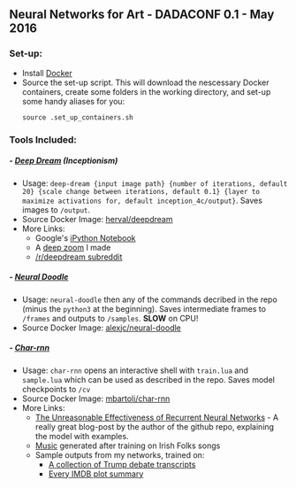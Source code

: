 ## Neural Networks for Art - DADACONF 0.1 - May 2016

### Set-up:
- Install [Docker](https://docs.docker.com/mac/)
- Source the set-up script. This will download the nescessary Docker containers, create some folders in the working directory, and set-up some handy aliases for you:
  ```
  source .set_up_containers.sh
  ```

### Tools Included:
##### - [Deep Dream](https://github.com/google/deepdream) (Inceptionism)
  - Usage: `deep-dream {input image path} {number of iterations, default 20} {scale change between iterations, default 0.1} {layer to maximize activations for, default inception_4c/output}`. Saves images to `/output`.
  - Source Docker Image: [herval/deepdream](https://hub.docker.com/r/herval/deepdream/)
  - More Links:
    - Google's [iPython Notebook](https://github.com/google/deepdream/blob/master/dream.ipynb)
    - A [deep zoom](https://vimeo.com/132623267) I made
    - [/r/deepdream subreddit](https://www.reddit.com/r/deepdream)

##### - [Neural Doodle](https://github.com/alexjc/neural-doodle)
  - Usage: `neural-doodle` then any of the commands decribed in the repo (minus the `python3` at the beginning). Saves intermediate frames to `/frames` and outputs to `/samples`. **SLOW** on CPU!
  - Source Docker Image: [alexjc/neural-doodle](https://hub.docker.com/r/alexjc/neural-doodle/)

##### - [Char-rnn](https://github.com/karpathy/char-rnn)
  - Usage: `char-rnn` opens an interactive shell with `train.lua` and `sample.lua` which can be used as described in the repo. Saves model checkpoints to `/cv`
  - Source Docker Image: [mbartoli/char-rnn](https://hub.docker.com/r/mbartoli/char-rnn)
  - More Links:
    - [The Unreasonable Effectiveness of Recurrent Neural Networks](http://karpathy.github.io/2015/05/21/rnn-effectiveness/) - A really great blog-post by the author of the github repo, explaining the model with examples.
    - [Music](https://soundcloud.com/seaandsailor/sets/char-rnn-composes-irish-folk-music) generated after training on Irish Folks songs
    - Sample outputs from my networks, trained on:
      - [A collection of Trump debate transcripts](http://pastebin.com/jzR2UBpA)
      - [Every IMDB plot summary](http://pastebin.com/j2vj0Fsk)
